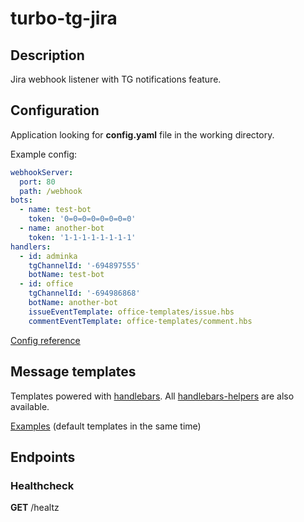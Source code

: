 # turbo-tg-jira

## Description

Jira webhook listener with TG notifications feature.

## Configuration

Application looking for **config.yaml** file in the working directory.

Example config:

```yaml
webhookServer:
  port: 80
  path: /webhook
bots:
  - name: test-bot
    token: '0=0=0=0=0=0=0=0'
  - name: another-bot
    token: '1-1-1-1-1-1-1-1'
handlers:
  - id: adminka
    tgChannelId: '-694897555'
    botName: test-bot
  - id: office
    tgChannelId: '-694986868'
    botName: another-bot
    issueEventTemplate: office-templates/issue.hbs
    commentEventTemplate: office-templates/comment.hbs
```

[Config reference](CONFIG_REFERENCE.MD)

## Message templates

Templates powered with [handlebars](https://handlebarsjs.com/). All [handlebars-helpers](https://github.com/helpers/handlebars-helpers) are also available.

[Examples](default-templates) (default templates in the same time)

## Endpoints

### Healthcheck

**GET** /healtz
